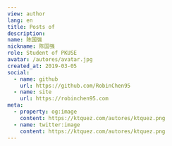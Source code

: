 ```yaml
---
view: author
lang: en
title: Posts of
description:
name: 陈国强
nickname: 陈国强
role: Student of PKUSE
avatar: /autores/avatar.jpg
created_at: 2019-03-05
social:
  - name: github
    url: https://github.com/RobinChen95
  - name: site
    url: https://robinchen95.com
meta:
  - property: og:image
    content: https://ktquez.com/autores/ktquez.png
  - name: twitter:image
    content: https://ktquez.com/autores/ktquez.png
---
```

